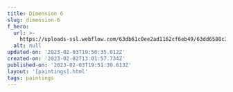 ```yaml
---
title: Dimension 6
slug: dimension-6
f_hero:
  url: >-
    https://uploads-ssl.webflow.com/63db61c0ee2ad1162cf6eb49/63dd6588c311243debf2c40a_molly5.jpg
  alt: null
updated-on: '2023-02-03T19:50:35.012Z'
created-on: '2023-02-02T13:01:57.734Z'
published-on: '2023-02-03T19:51:30.613Z'
layout: '[paintings].html'
tags: paintings
---
```



